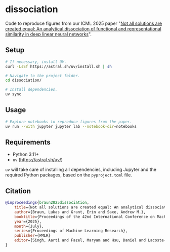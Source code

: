 # dissociation

Code to reproduce figures from our ICML 2025 paper "[Not all solutions are created equal: An analytical dissociation of functional and representational similarity in deep linear neural networks](#citation)".

## Setup

```bash
# If necessary, install UV.
curl -LsSf https://astral.sh/uv/install.sh | sh

# Navigate to the project folder.
cd dissociation/

# Install dependencies.
uv sync
```

## Usage

```bash
# Explore notebooks to reproduce figures from the paper.
uv run --with jupyter jupyter lab --notebook-dir=notebooks
```

## Requirements

- Python 3.11+
- `uv` (https://astral.sh/uv/)

`uv` will take care of installing all dependencies, including Jupyter and the required Python packages, based on the `pyproject.toml` file.

## Citation

```bibtex
@inproceedings{braun2025dissociation,
    title={Not all solutions are created equal: An analytical dissociation of functional and representational similarity in deep linear neural networks},
    author={Braun, Lukas and Grant, Erin and Saxe, Andrew M.},
    booktitle={Proceedings of the 42nd International Conference on Machine Learning},
    year={2025},
    month={July},
    series={Proceedings of Machine Learning Research},
    publisher={PMLR}
    editor={Singh, Aarti and Fazel, Maryam and Hsu, Daniel and Lacoste-Julien, Simon and Smith, Virginia and Berkenkamp, Felix and Maharaj, Tegan},
}
```
